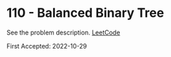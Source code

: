 # 110 - Balanced Binary Tree

See the problem description. [LeetCode][1]

First Accepted: 2022-10-29

[1]: <https://leetcode.com/problems/balanced-binary-tree/description> "Problem Webpage"
